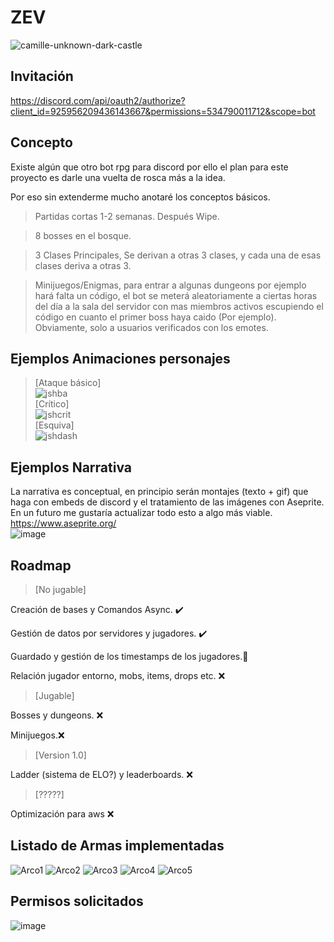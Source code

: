 # ZEV


![camille-unknown-dark-castle](https://user-images.githubusercontent.com/55221433/148776357-c32475fd-0565-415c-a10a-9523388ca056.gif)

## **Invitación**
https://discord.com/api/oauth2/authorize?client_id=925956209436143667&permissions=534790011712&scope=bot




## **Concepto**

Existe algún que otro bot rpg para discord por ello el plan para este proyecto es darle una vuelta de rosca más a la idea.

Por eso sin extenderme mucho anotaré los conceptos básicos.

>Partidas cortas 1-2 semanas. Después Wipe.

>8 bosses en el bosque.

>3 Clases Principales, Se derivan a otras 3 clases, y cada una de esas clases deriva a otras 3.

>Minijuegos/Enigmas, para entrar a algunas dungeons por ejemplo hará falta un código, el bot se meterá aleatoriamente a ciertas 
horas del día a la sala del servidor con mas miembros activos escupiendo el código en cuanto el primer boss haya caido (Por 
ejemplo). Obviamente, solo a usuarios verificados con los emotes.

## **Ejemplos Animaciones personajes**
>[Ataque básico] <br>
>![jshba](https://user-images.githubusercontent.com/55221433/149081805-64b6e67f-e11a-48e8-a5c2-4b1b9b76f27b.gif) <br>
>[Crítico] <br>
>![jshcrit](https://user-images.githubusercontent.com/55221433/149082557-c3169c0b-029f-4492-ba0e-50c5dd5b7160.gif) <br>
>[Esquiva] <br>
>![jshdash](https://user-images.githubusercontent.com/55221433/149082815-45683caf-7195-40c0-9a9c-3b506c9f543d.gif) <br>

## **Ejemplos Narrativa**
La narrativa es conceptual, en principio serán montajes (texto + gif) que haga con embeds de discord y el tratamiento de las imágenes con Aseprite.<br> 
En un futuro me gustaría actualizar todo esto a algo más viable. <br>
https://www.aseprite.org/ <br>
![image](https://user-images.githubusercontent.com/55221433/149409891-296db495-09fa-43aa-9306-d6c7f4ed543f.png)

## **Roadmap**

>[No jugable]

Creación de bases y Comandos Async. ✔️

Gestión de datos por servidores y jugadores. ✔️

Guardado y gestión de los timestamps de los jugadores.🚧

Relación jugador entorno, mobs, items, drops etc. ❌

>[Jugable]

Bosses y dungeons. ❌

Minijuegos.❌

>[Version 1.0]

Ladder (sistema de ELO?) y leaderboards. ❌


>[?????]


Optimización para aws ❌

## **Listado de Armas implementadas**

![Arco1](https://user-images.githubusercontent.com/55221433/148049227-6388e6c9-8851-4308-9906-2cf42a1c1fe6.png)
![Arco2](https://user-images.githubusercontent.com/55221433/148049228-88d14f10-2434-4244-97d2-6111b341775d.png)
![Arco3](https://user-images.githubusercontent.com/55221433/148049229-bb819e7c-d950-4179-8713-fb85dfe7eb44.png)
![Arco4](https://user-images.githubusercontent.com/55221433/148049231-e65271a0-61a9-4da6-b485-aae23fb7215d.png)
![Arco5](https://user-images.githubusercontent.com/55221433/148049233-6000211f-17fc-4193-872b-c262209a7272.png)

## **Permisos solicitados**
![image](https://user-images.githubusercontent.com/55221433/148778927-8cf14330-6000-4951-8327-e7be7e4ce3ea.png)
